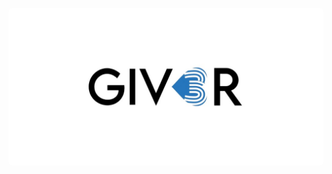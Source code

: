 <p align="center">
<img src="https://github.com/GIV3R/.github/blob/main/profile/images/logo.jpg" alt="GIV3R" style="border-radius:0.375rem"/>
